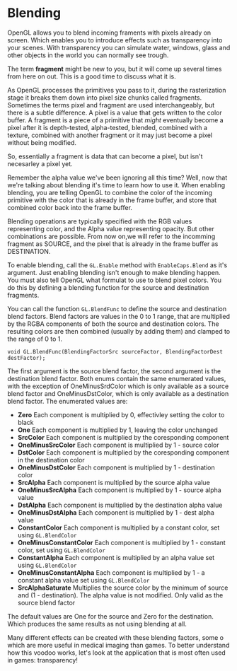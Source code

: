 # Blending

OpenGL allows you to blend incoming framents with pixels already on screen. Which enables you to introduce effects such as transparency into your scenes. With transparency you can simulate water, windows, glass and other objects in the world you can normally see trough.

The term **fragment** might be new to you, but it will come up several times from here on out. This is a good time to discuss what it is.

As OpenGL processes the primitives you pass to it, during the rasterization stage it breaks them down into pixel size chunks called fragments. Sometimes the terms pixel and fragment are used interchangeably, but there is a subtle difference. A pixel is a value that gets written to the color buffer. A fragment is a piece of a primitive that _might_ eventually become a pixel after it is depth-tested, alpha-tested, blended, combined with a texture,  combined with another fragment or it may just become a pixel without being modified.

So, essentially a fragment is data that can become a pixel, but isn't necesarley a pixel yet.

Remember the alpha value we've been ignoring all this time? Well, now that we're talking about blending it's time to learn how to use it. When enabling blending, you are telling OpenGL to combine the color of the incoming primitive with the color that is already in the frame buffer, and store that combined color back into the frame buffer.

Blending operations are typically specified with the RGB values representing color, and the Alpha value representing opacity. But other combinations are possible. From now on,we will refer to the incomming fragment as SOURCE, and the pixel that is already in the frame buffer as DESTINATION.

To enable blending, call the ```GL.Enable``` method with ```EnableCaps.Blend``` as it's argument. Just enabling blending isn't enough to make blending happen. You must also tell OpenGL what formulat to use to blend pixel colors. You do this by defining a blending function for the source and destination fragments.

You can call the function ```GL.BlendFunc``` to define the source and destination blend factors. Blend factors are values in the 0 to 1 range, that are multiplied by the RGBA components of both the source and destination colors. The resulting colors are then combined (usually by adding them) and clamped to the range of 0 to 1. 

```
void GL.BlendFunc(BlendingFactorSrc sourceFactor, BlendingFactorDest destFactor);
```

The first argument is the source blend factor, the second argument is the destination blend factor. Both enums contain the same enumerated values, with the exception of OneMinusSrdColor which is only available as a source blend factor and OneMinusDstColor, which is only available as a destination blend factor. The enumerated values are:

* __Zero__ Each component is multiplied by 0, effectivley setting the color to black
* __One__ Each component is multiplied by 1, leaving the color unchanged
* __SrcColor__ Each component is multiplied by the coresponding component
* __OneMinusSrcColor__ Each component is multiplied by 1 - source color
* __DstColor__ Each component is multiplied by the coresponding component in the destination color
* __OneMinusDstColor__ Each component is multiplied by 1 - destination color
* __SrcAlpha__ Each component is multiplied by the source alpha value
* __OneMinusSrcAlpha__ Each component is multiplied by 1 - source alpha value
* __DstAlpha__ Each component is multiplied by the destination alpha value
* __OneMinusDstAlpha__ Each component is multiplied by 1 - dest alpha value
* __ConstantColor__ Each component is multiplied by a constant color, set using ```GL.BlendColor```
* __OneMinusConstantColor__ Each component is multiplied by 1 - constant color, set using ```GL.BlendColor```
* __ConstantAlpha__ Each component is multiplied by an alpha value set using ```GL.BlendColor```
* __OneMinusConstantAlpha__ Each component is multiplied by 1 - a constant alpha value set using ```GL.BlendColor```
* __SrcAlphaSaturate__ Multiplies the source color by the minimum of source and (1 - destination). The  alpha value is not modified. Only valid as the source blend factor

The default values are One for the source and Zero for the destination. Which produces the same results as not using blending at all.

Many different effects can be created with these blending factors, some o which are more useful in medical imaging than games. To better understand how this voodoo works, let's look at the application that is most often used in games: transparency!